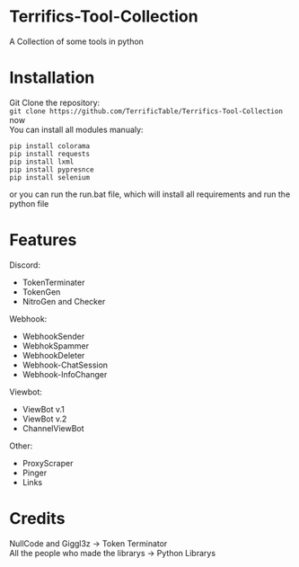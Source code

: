 # Terrifics-Tool-Collection
A Collection of some tools in python

# Installation
Git Clone the repository:    
```git clone https://github.com/TerrificTable/Terrifics-Tool-Collection```    
now   
You can install all modules manualy:    
```
pip install colorama
pip install requests
pip install lxml
pip install pypresnce
pip install selenium
```      
or you can run the run.bat file, which will install all requirements and run the python file

# Features
Discord:
  - TokenTerminater
  - TokenGen
  - NitroGen and Checker

Webhook:
  - WebhookSender
  - WebhokSpammer
  - WebhookDeleter
  - Webhook-ChatSession
  - Webhook-InfoChanger

Viewbot:
  - ViewBot v.1
  - ViewBot v.2
  - ChannelViewBot

Other:
  - ProxyScraper
  - Pinger
  - Links

# Credits
NullCode and Giggl3z -> Token Terminator   
All the people who made the librarys -> Python Librarys
